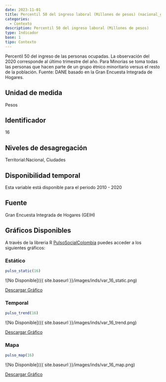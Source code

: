 ```yaml
---
date: 2023-11-01
title: Percentil 50 del ingreso laboral (Millones de pesos) (nacional_gen)
categories:
  - Contexto
description: Percentil 50 del ingreso laboral (Millones de pesos)
type: Indicador
base: 1
tipo: Contexto
--- 
```


Percentil 50 del ingreso de las personas ocupadas. La observación del 2020 corresponde al último trimestre del año. Para Minorias se toma todas las personas que hacen parte de un grupo étnico minoritario versus el resto de la población.
Fuente: DANE basado en la Gran Encuesta Integrada de Hogares.

## Unidad de medida
Pesos

## Identificador
16

## Niveles de desagregación
Territorial:Nacional, Ciudades

## Disponibilidad temporal
Esta variable está disponible para el periodo 2010 - 2020

## Fuente
Gran Encuesta Integrada de Hogares (GEIH)

## Gráficos Disponibles

A través de la libreria R [PulsoSocialColombia](https://github.com/pulsosocialcolombia/PulsoSocialColombia) puedes acceder a los siguientes gráficos:

### Estático

``` R
pulso_static(16)
```

![No Disponible]({{ site.baseurl }}/images/inds/var_16_static.png)

<a href='{{ site.baseurl }}/images/inds/var_16_static.png'>Descargar Gráfico</a>

### Temporal

``` R
pulso_trend(16)
```

![No Disponible]({{ site.baseurl }}/images/inds/var_16_trend.png)

<a href='{{ site.baseurl }}/images/inds/var_16_trend.png'>Descargar Gráfico</a>

### Mapa

``` R
pulso_map(16)
```

![No Disponible]({{ site.baseurl }}/images/inds/var_16_map.png)

<a href='{{ site.baseurl }}/images/inds/var_16_map.png'>Descargar Gráfico</a>